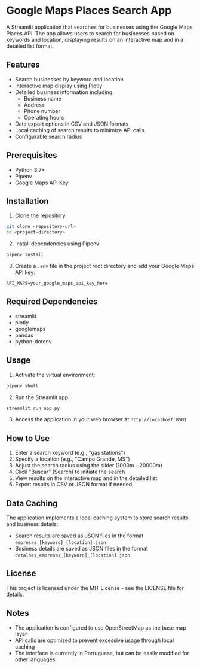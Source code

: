 # Google Maps Places Search App

A Streamlit application that searches for businesses using the Google Maps Places API. The app allows users to search for businesses based on keywords and location, displaying results on an interactive map and in a detailed list format.

## Features

- Search businesses by keyword and location
- Interactive map display using Plotly
- Detailed business information including:
  - Business name
  - Address
  - Phone number
  - Operating hours
- Data export options in CSV and JSON formats
- Local caching of search results to minimize API calls
- Configurable search radius

## Prerequisites

- Python 3.7+
- Pipenv
- Google Maps API Key

## Installation

1. Clone the repository:
```bash
git clone <repository-url>
cd <project-directory>
```

2. Install dependencies using Pipenv:
```bash
pipenv install
```

3. Create a `.env` file in the project root directory and add your Google Maps API key:
```
API_MAPS=your_google_maps_api_key_here
```

## Required Dependencies

- streamlit
- plotly
- googlemaps
- pandas
- python-dotenv

## Usage

1. Activate the virtual environment:
```bash
pipenv shell
```

2. Run the Streamlit app:
```bash
streamlit run app.py
```

3. Access the application in your web browser at `http://localhost:8501`

## How to Use

1. Enter a search keyword (e.g., "gas stations")
2. Specify a location (e.g., "Campo Grande, MS")
3. Adjust the search radius using the slider (1000m - 20000m)
4. Click "Buscar" (Search) to initiate the search
5. View results on the interactive map and in the detailed list
6. Export results in CSV or JSON format if needed

## Data Caching

The application implements a local caching system to store search results and business details:
- Search results are saved as JSON files in the format `empresas_[keyword]_[location].json`
- Business details are saved as JSON files in the format `detalhes_empresas_[keyword]_[location].json`


## License

This project is licensed under the MIT License - see the LICENSE file for details.

## Notes

- The application is configured to use OpenStreetMap as the base map layer
- API calls are optimized to prevent excessive usage through local caching
- The interface is currently in Portuguese, but can be easily modified for other languages
